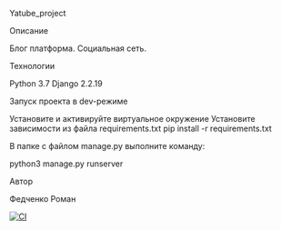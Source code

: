 Yatube_project

Описание

Блог платформа. Социальная сеть.

Технологии

Python 3.7 Django 2.2.19

Запуск проекта в dev-режиме

Установите и активируйте виртуальное окружение
Установите зависимости из файла requirements.txt
pip install -r requirements.txt

В папке с файлом manage.py выполните команду:

python3 manage.py runserver

Автор

Федченко Роман

[![CI](https://github.com/yandex-praktikum/hw04_tests/actions/workflows/python-app.yml/badge.svg?branch=master)](https://github.com/yandex-praktikum/hw04_tests/actions/workflows/python-app.yml)
